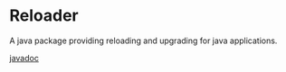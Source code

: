 
# Reloader

A java package providing reloading and upgrading for java applications.

[javadoc](javadoc/)


